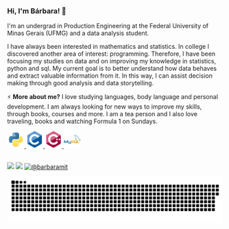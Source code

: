 ### Hi, I'm Bárbara!  👋


I'm an undergrad in Production Engineering at the Federal University of Minas Gerais (UFMG) and a data analysis student. 

I have always been interested in mathematics and statistics. In college I discovered another area of interest: programming. Therefore, I have been focusing my studies on data and on improving my knowledge in statistics, python and sql. My current goal is to better understand how data behaves and extract valuable information from it. In this way, I can assist decision making through good analysis and data storytelling.

⚡ **More about me?** I love studying languages, body language and personal development. I am always looking for new ways to improve my skills, through books, courses and more. I am a tea person and I also love traveling, books and watching Formula 1 on Sundays.


<p align="left">  <a href="https://www.python.org" target="_blank"> <img src="https://raw.githubusercontent.com/devicons/devicon/master/icons/python/python-original.svg" alt="python" width="40" height="40"/> </a><a href="https://www.cprogramming.com/" target="_blank"> <img src="https://raw.githubusercontent.com/devicons/devicon/master/icons/c/c-original.svg" alt="c" width="40" height="40"/> </a> <a href="https://www.w3schools.com/cpp/" target="_blank"> <img src="https://raw.githubusercontent.com/devicons/devicon/master/icons/cplusplus/cplusplus-original.svg" alt="cplusplus" width="40" height="40"/> </a>  <a href="https://www.mysql.com/" target="_blank"> <img src="https://raw.githubusercontent.com/devicons/devicon/master/icons/mysql/mysql-original-wordmark.svg" alt="mysql" width="40" height="40"/> </a> </p>

##

<div> 
  
  <a href = "mailto:barbaramitkalb@gmail.com"><img src="https://img.shields.io/badge/-Gmail-%23333?style=for-the-badge&logo=gmail&logoColor=white" target="_blank"></a>
  <a href="https://www.linkedin.com/in/barbara-mitkiewicz" target="_blank"><img src="https://img.shields.io/badge/-LinkedIn-%230077B5?style=for-the-badge&logo=linkedin&logoColor=white" target="_blank"></a> 
  <a href="https://medium.com/@barbaramit" target="blank"><img src= "https://img.shields.io/badge/Medium-12100E?style=for-the-badge&logo=medium&logoColor=white" alt="@barbaramit"  /></a>
 
  ![Snake animation](https://github.com/barbaramit/barbaramit/blob/output/github-contribution-grid-snake.svg)
 
</div>
